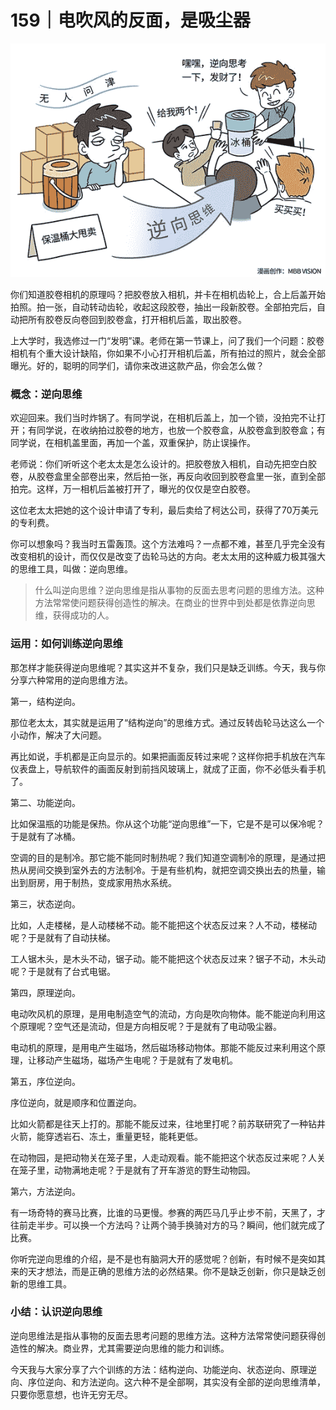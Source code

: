 # 159｜电吹风的反面，是吸尘器

![](img/2555c7942d2ded1a58958f4ee1c20a44.jpg)

你们知道胶卷相机的原理吗？把胶卷放入相机，并卡在相机齿轮上，合上后盖开始拍照。拍一张，自动转动齿轮，收起这段胶卷，抽出一段新胶卷。全部拍完后，自动把所有胶卷反向卷回到胶卷盒，打开相机后盖，取出胶卷。

上大学时，我选修过一门“发明”课。老师在第一节课上，问了我们一个问题：胶卷相机有个重大设计缺陷，你如果不小心打开相机后盖，所有拍过的照片，就会全部曝光。好的，聪明的同学们，请你来改进这款产品，你会怎么做？

### 概念：逆向思维

欢迎回来。我们当时炸锅了。有同学说，在相机后盖上，加一个锁，没拍完不让打开；有同学说，在收纳拍过胶卷的地方，也放一个胶卷盒，从胶卷盒到胶卷盒；有同学说，在相机盖里面，再加一个盖，双重保护，防止误操作。

老师说：你们听听这个老太太是怎么设计的。把胶卷放入相机，自动先把空白胶卷，从胶卷盒里全部卷出来，然后拍一张，再反向收回到胶卷盒里一张，直到全部拍完。这样，万一相机后盖被打开了，曝光的仅仅是空白胶卷。

这位老太太把她的这个设计申请了专利，最后卖给了柯达公司，获得了70万美元的专利费。

你可以想象吗？我当时五雷轰顶。这个方法难吗？一点都不难，甚至几乎完全没有改变相机的设计，而仅仅是改变了齿轮马达的方向。老太太用的这种威力极其强大的思维工具，叫做：逆向思维。

> 什么叫逆向思维？逆向思维是指从事物的反面去思考问题的思维方法。这种方法常常使问题获得创造性的解决。在商业的世界中到处都是依靠逆向思维，获得成功的人。

### 运用：如何训练逆向思维

那怎样才能获得逆向思维呢？其实这并不复杂，我们只是缺乏训练。今天，我与你分享六种常用的逆向思维方法。

第一，结构逆向。

那位老太太，其实就是运用了“结构逆向”的思维方式。通过反转齿轮马达这么一个小动作，解决了大问题。

再比如说，手机都是正向显示的。如果把画面反转过来呢？这样你把手机放在汽车仪表盘上，导航软件的画面反射到前挡风玻璃上，就成了正面，你不必低头看手机了。

第二、功能逆向。

比如保温瓶的功能是保热。你从这个功能“逆向思维”一下，它是不是可以保冷呢？于是就有了冰桶。

空调的目的是制冷。那它能不能同时制热呢？我们知道空调制冷的原理，是通过把热从房间交换到室外去的方法制冷。于是有些机构，就把空调交换出去的热量，输出到厨房，用于制热，变成家用热水系统。

第三，状态逆向。

比如，人走楼梯，是人动楼梯不动。能不能把这个状态反过来？人不动，楼梯动呢？于是就有了自动扶梯。

工人锯木头，是木头不动，锯子动。能不能把这个状态反过来？锯子不动，木头动呢？于是就有了台式电锯。

第四，原理逆向。

电动吹风机的原理，是用电制造空气的流动，方向是吹向物体。能不能逆向利用这个原理呢？空气还是流动，但是方向相反呢？于是就有了电动吸尘器。

电动机的原理，是用电产生磁场，然后磁场移动物体。那能不能反过来利用这个原理，让移动产生磁场，磁场产生电呢？于是就有了发电机。

第五，序位逆向。

序位逆向，就是顺序和位置逆向。

比如火箭都是往天上打的。那能不能反过来，往地里打呢？前苏联研究了一种钻井火箭，能穿透岩石、冻土，重量更轻，能耗更低。

在动物园，是把动物关在笼子里，人走动观看。能不能把这个状态反过来呢？人关在笼子里，动物满地走呢？于是就有了开车游览的野生动物园。

第六，方法逆向。

有一场奇特的赛马比赛，比谁的马更慢。参赛的两匹马几乎止步不前，天黑了，才往前走半步。可以换一个方法吗？让两个骑手换骑对方的马？瞬间，他们就完成了比赛。

你听完逆向思维的介绍，是不是也有脑洞大开的感觉呢？创新，有时候不是突如其来的天才想法，而是正确的思维方法的必然结果。你不是缺乏创新，你只是缺乏创新的思维工具。

### 小结：认识逆向思维

逆向思维法是指从事物的反面去思考问题的思维方法。这种方法常常使问题获得创造性的解决。商业界，尤其需要逆向思维的能力和训练。

今天我与大家分享了六个训练的方法：结构逆向、功能逆向、状态逆向、原理逆向、序位逆向、和方法逆向。这六种不是全部啊，其实没有全部的逆向思维清单，只要你愿意想，也许无穷无尽。